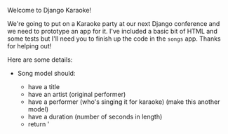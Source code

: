 Welcome to Django Karaoke!

We're going to put on a Karaoke party at our next Django conference and we need to prototype an app for it. I've included a basic bit of HTML and some tests but I'll need you to finish up the code in the `songs` app. Thanks for helping out! 

Here are some details:

* Song model should:
  * have a title
  * have an artist (original performer)
  * have a performer (who's singing it for karaoke) (make this another model)
  * have a duration (number of seconds in length)
  * return '<title> by <artist>' when turned into a string
  
* Performer model should:
  * have a name
  * return the name when turned into a string
  
* Views:
  * list view, all of the songs
  * detail view, a particular song
    * tell who's performing it
  * performer view, a particular performer
    * list all of their songs
    
Feel free to add other features, too, if you want. Like maybe the minutes:seconds version of how long the song is?

You can check out the tests in songs/tests.py and run them with `python manage.py tests`.

Good luck!

